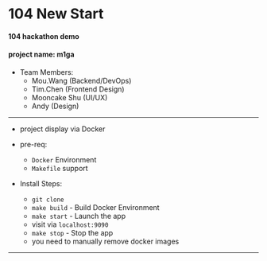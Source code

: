 # 104 New Start
#### 104 hackathon demo
#### project name: m1ga

* Team Members:
    * Mou.Wang (Backend/DevOps)
    * Tim.Chen (Frontend Design)
    * Mooncake Shu (UI/UX)
    * Andy (Design)
---

* project display via Docker
* pre-req: 
    * `Docker` Environment
    * `Makefile` support
    
* Install Steps:
    * `git clone`
    * `make build` - Build Docker Environment
    * `make start` - Launch the app
    * visit via `localhost:9090`
    * `make stop` - Stop the app
    * you need to manually remove docker images
----
